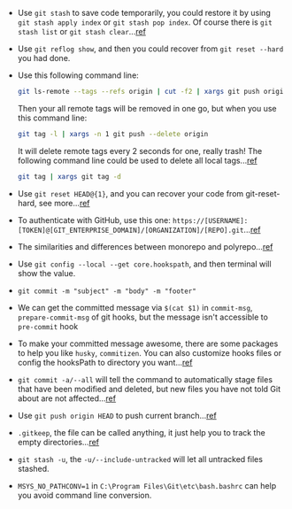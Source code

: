 - Use `git stash` to save code temporarily, you could restore it by using `git stash apply index` or `git stash pop index`. Of course there is `git stash list` or `git stash clear`...[ref](https://www.git-scm.com/docs/git-stash)
- Use `git reflog show`, and then you could recover from `git reset --hard` you had done.
- Use this following command line:
  ```bash
  git ls-remote --tags --refs origin | cut -f2 | xargs git push origin --delete
  ```
  Then your all remote tags will be removed in one go, but when you use this command line:
  ```bash
  git tag -l | xargs -n 1 git push --delete origin
  ```
  It will delete remote tags every 2 seconds for one, really trash! The following command line could be used to delete all local tags...[ref](https://stackoverflow.com/questions/19542301/delete-all-tags-from-a-git-repository)
  ```bash
  git tag | xargs git tag -d
  ```
- Use `git reset HEAD@{1}`, and you can recover your code from git-reset-hard, see more...[ref](https://stackoverflow.com/questions/5788037/recover-from-git-reset-hard)
- To authenticate with GitHub, use this one: `https://[USERNAME]:[TOKEN]@[GIT_ENTERPRISE_DOMAIN]/[ORGANIZATION]/[REPO].git`...[ref](https://stackoverflow.com/questions/18935539/authenticate-with-github-using-a-token?answertab=votes#tab-top)
- The similarities and differences between monorepo and polyrepo...[ref](https://github.com/joelparkerhenderson/monorepo_vs_polyrepo)
- Use `git config --local --get core.hookspath`, and then terminal will show the value.
- `git commit -m "subject" -m "body" -m "footer"`
- We can get the committed message via `$(cat $1)` in `commit-msg`, `prepare-commit-msg` of git hooks, but the message isn't accessible to `pre-commit` hook
- To make your committed message awesome, there are some packages to help you like `husky`, `commitizen`. You can also customize hooks files or config the hooksPath to directory you want...[ref](https://backlog.com/blog/git-commit-messages-bold-daring/)
- `git commit -a/--all` will tell the command to automatically stage files that have been modified and deleted, but new files you have not told Git about are not affected...[ref](https://git-scm.com/docs/git-commit/en)
- Use `git push origin HEAD` to push current branch...[ref](https://stackoverflow.com/questions/14031970/git-push-current-branch-shortcut)
- `.gitkeep`, the file can be called anything, it just help you to track the empty directories...[ref](https://stackoverflow.com/questions/7229885/what-are-the-differences-between-gitignore-and-gitkeep)
- `git stash -u`, the `-u/--include-untracked` will let all untracked files stashed.

- `MSYS_NO_PATHCONV=1` in `C:\Program Files\Git\etc\bash.bashrc` can help you avoid command line conversion.
